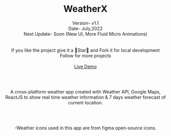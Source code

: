 <h1 align="center">WeatherX</h1>
<p align="center">Version- v1.1 <br>Date- July,2022 <br>Next Update- Soon (New UI, More Fluid Micro Animations) <br><br><br>If you like the project give it a 🌟Star🌟 and Fork it for local development <br> Follow for more projects <br><br>
<a href="https://xweatherx.netlify.app">Live Demo</a></p>

<br>
<br>

<p align="center">A cross-platform weather app created with Weather API, Google Maps, ReactJS to show real time weather information & 7 days weather forecast of current location.</p>

<br><br>

<p align="center">-Weather icons used in this app are from figma open-source icons. <br> </p>
